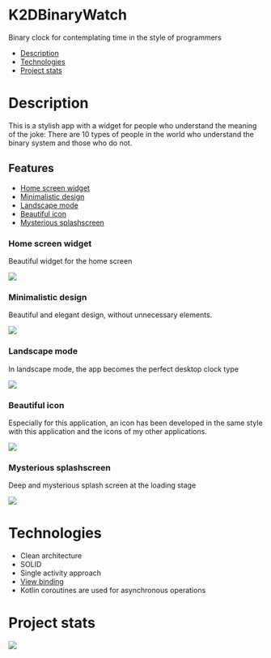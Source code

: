 # K2DBinaryWatch
Binary clock for contemplating time in the style of programmers

- [Description](#description)
- [Technologies](#technology)
- [Project stats](#project_stats)

# Description
This is a stylish app with a widget for people who understand the meaning of the joke:
There are 10 types of people in the world who understand the binary system and those who do not.

## Features
- [Home screen widget](#home_screen_widget)
- [Minimalistic design](#minimalistic_design)
- [Landscape mode](#landscape_mode)
- [Beautiful icon](#beautiful_icon)
- [Mysterious splashscreen](#Mysterious%20splashscreen)


### Home screen widget
Beautiful widget for the home screen

<img src="https://github.com/K2D2021/K2DBinaryWatch/blob/master/K2DBinaryWatchWidget.gif">

### Minimalistic design
Beautiful and elegant design, without unnecessary elements.

<img src="https://github.com/K2D2021/K2DBinaryWatch/blob/master/K2DBinaryWatchWorks.gif">

### Landscape mode
In landscape mode, the app becomes the perfect desktop clock type

<img src="https://github.com/K2D2021/K2DBinaryWatch/blob/master/K2DBinaryWatchWorksLandscape.gif">



### Beautiful icon
Especially for this application, an icon has been developed in the same style with this application and the icons of my other applications.

<img src="https://github.com/K2D2021/K2DBinaryWatch/blob/master/K2DBinaryWatchIcon.jpg">



### Mysterious splashscreen
Deep and mysterious splash screen at the loading stage

<img src="https://github.com/K2D2021/K2DBinaryWatch/blob/master/K2DBinaryWatchSplashScreen.jpg">

# Technologies
- Clean architecture 
- SOLID
- Single activity approach
- [View binding](https://developer.android.com/topic/libraries/view-binding)
- Kotlin coroutines are used for asynchronous operations

# Project stats
<img src="https://github.com/K2D2021/K2DBinaryWatch/blob/master/K2DBinaryWatchStatistics.jpg">


